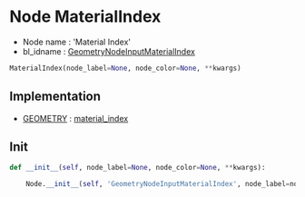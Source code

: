 # Node MaterialIndex

- Node name : 'Material Index'
- bl_idname : [GeometryNodeInputMaterialIndex](https://docs.blender.org/api/current/bpy.types.GeometryNodeInputMaterialIndex.html)


``` python
MaterialIndex(node_label=None, node_color=None, **kwargs)
```
## Implementation

- [GEOMETRY](/docs/GeoNodes/socket_GEOMETRY.md) : [material_index](/docs/GeoNodes/socket_GEOMETRY.md#material_index)

## Init

``` python
def __init__(self, node_label=None, node_color=None, **kwargs):

    Node.__init__(self, 'GeometryNodeInputMaterialIndex', node_label=node_label, node_color=node_color, **kwargs)
```
